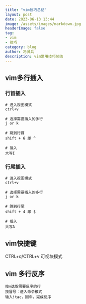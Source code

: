 ```yaml
---
title: "vim技巧总结"
layout: post
date: 2023-06-13 13:44
image: /assets/images/markdown.jpg
headerImage: false
tag:
- vim
- 技巧
category: blog
author: 冯贤兵
description: vim常用技巧总结
---
```


## vim多行插入
### 行首插入
```
# 进入视图模式
ctrl+v

# 选择需要插入的多行
j or k

# 跳到行首
shift + 6 即 ^

# 插入
大写I
```

### 行尾插入
```
# 进入视图模式
ctrl+v

# 选择需要插入的多行
j or k

# 跳到行尾
shift + 4 即 $

# 插入
大写A
```

## vim快捷键

CTRL+q/CTRL+v 可视块模式

## vim 多行反序

```
按v选取需要反序的行
按冒号：进入命令模式
输入!tac，回车，完成反序
```






